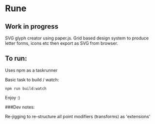 # Rune
## Work in progress

SVG glyph creator using paper.js. Grid based design system to produce letter forms, icons etc then export as SVG from browser.

## To run:

Uses npm as a taskrunner

Basic task to build / watch:

```
npm run build:watch
```

Enjoy :)

###Dev notes:

Re-jigging to re-structure all point modifiers (transforms) as 'extensions'
